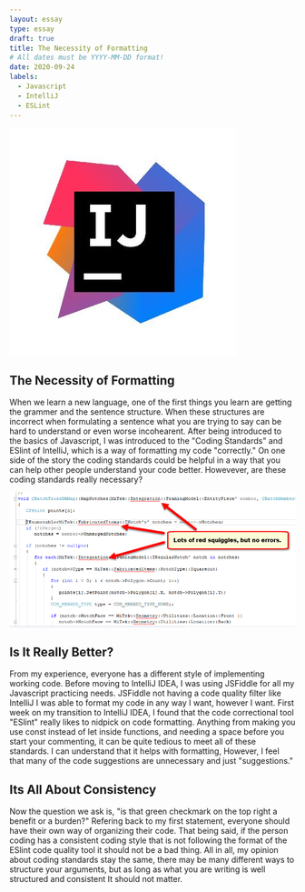 ```yaml
---
layout: essay
type: essay
draft: true
title: The Necessity of Formatting
# All dates must be YYYY-MM-DD format!
date: 2020-09-24
labels:
  - Javascript
  - IntelliJ
  - ESLint
---
```


<img class="ui medium top left square image" src="../images/intellij.jpg">

## The Necessity of Formatting

When we learn a new language, one of the first things you learn are getting the grammer and the sentence structure. When these structures are incorrect when formulating a sentence what you are trying to say can be hard to understand or even worse incohearent. After being introduced to the basics of Javascript, I was introduced to the "Coding Standards" and ESlint of IntelliJ, which is a way of formatting my code "correctly." On one side of the story the coding standards could be helpful in a way that you can help other people understand your code better. Howevever, are these coding standards really necessary? 

<img class="ui medium top left square image" src="../images/redlines.png">

## Is It Really Better?

From my experience, everyone has a different style of implementing working code. Before moving to IntelliJ IDEA, I was using JSFiddle for all my Javascript practicing needs. JSFiddle not having a code quality filter like IntelliJ I was able to format my code in any way I want, however I want. First week on my transition to IntelliJ IDEA, I found that the code correctional tool "ESlint" really likes to nidpick on code formatting. Anything from making you use const instead of let inside functions, and needing a space before you start your commenting, it can be quite tedious to meet all of these standards. I can understand that it helps with formatting, However, I feel that many of the code suggestions are unnecessary and just "suggestions."

## Its All About Consistency

Now the question we ask is, "is that green checkmark on the top right a benefit or a burden?" Refering back to my first statement, everyone should have their own way of organizing their code. That being said, if the person coding has a consistent coding style that is not following the format of the ESlint code quality tool it should not be a bad thing. All in all, my opinion about coding standards stay the same, there may be many different ways to structure your arguments, but as long as what you are writing is well structured and consistent It should not matter.